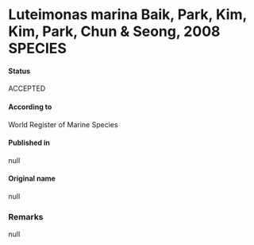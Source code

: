Luteimonas marina Baik, Park, Kim, Kim, Park, Chun & Seong, 2008 SPECIES
=======

#### Status
ACCEPTED

#### According to
World Register of Marine Species

#### Published in
null

#### Original name
null

### Remarks
null